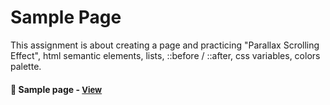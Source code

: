 
# Sample Page

This assignment is about creating a page and practicing "Parallax Scrolling Effect", html semantic elements, lists, ::before / ::after, css variables, colors palette. 

<h4>🔹 Sample page - <a href="https://simonakom.github.io/sample-page/sample-page.html" style="font-size:small;">View</a><h4>


